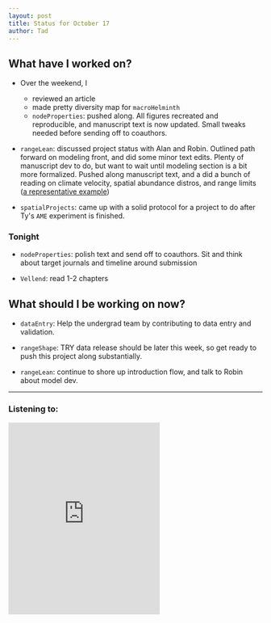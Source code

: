 ```yaml
---
layout: post
title: Status for October 17
author: Tad
---
```


## What have I worked on?

* Over the weekend, I
  * reviewed an article
  * made pretty diversity map for `macroHelminth`
  * `nodeProperties`: pushed along. All figures recreated and reproducible, and manuscript text is now updated. Small tweaks needed before sending off to coauthors.


* `rangeLean`: discussed project status with Alan and Robin. Outlined path forward on modeling front, and did some minor text edits. Plenty of manuscript dev to do, but want to wait until modeling section is a bit more formalized. Pushed along manuscript text, and a did a bunch of reading on climate velocity, spatial abundance distros, and range limits ([a representative example](http://dx.doi.org/10.1016/j.tree.2015.12.014))

* `spatialProjects`: came up with a solid protocol for a project to do after Ty's `AME` experiment is finished.




### Tonight

* `nodeProperties`: polish text and send off to coauthors. Sit and think about target journals and timeline around submission

* `Vellend`: read 1-2 chapters




## What should I be working on now?

* `dataEntry`: Help the undergrad team by contributing to data entry and validation.

* `rangeShape`: TRY data release should be later this week, so get ready to push this project along substantially.

* `rangeLean`: continue to shore up introduction flow, and talk to Robin about model dev.



---

### Listening to:
 <iframe src="https://embed.spotify.com/?uri=spotify%3Atrack%3A6lKhArYMkdfTS3dqjiVNwW" width="300" height="380" frameborder="0" allowtransparency="true"></iframe>
 <i class='fa fa-code' style='color:pink'></i>
